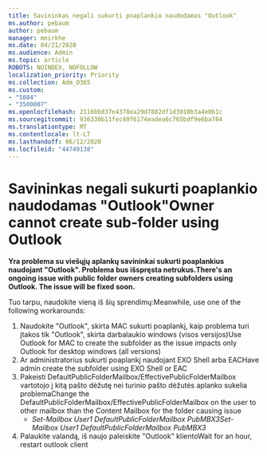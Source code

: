 ```yaml
---
title: Savininkas negali sukurti poaplankio naudodamas "Outlook"
ms.author: pebaum
author: pebaum
manager: mnirkhe
ms.date: 04/21/2020
ms.audience: Admin
ms.topic: article
ROBOTS: NOINDEX, NOFOLLOW
localization_priority: Priority
ms.collection: Adm_O365
ms.custom:
- "5884"
- "3500007"
ms.openlocfilehash: 2116bb837e4378ea29d7882df1d3010b3a4e0b1c
ms.sourcegitcommit: 936330b11fec49f6174eadea6c765bdf9e6ba784
ms.translationtype: MT
ms.contentlocale: lt-LT
ms.lasthandoff: 06/12/2020
ms.locfileid: "44749138"
---
```

# <a name="owner-cannot-create-sub-folder-using-outlook"></a><span data-ttu-id="8dcea-102">Savininkas negali sukurti poaplankio naudodamas "Outlook"</span><span class="sxs-lookup"><span data-stu-id="8dcea-102">Owner cannot create sub-folder using Outlook</span></span>

<span data-ttu-id="8dcea-103">**Yra problema su viešųjų aplankų savininkai sukurti poaplankius naudojant "Outlook". Problema bus išspręsta netrukus.**</span><span class="sxs-lookup"><span data-stu-id="8dcea-103">**There's an ongoing issue with public folder owners creating subfolders using Outlook. The issue will be fixed soon.**</span></span>

<span data-ttu-id="8dcea-104">Tuo tarpu, naudokite vieną iš šių sprendimų:</span><span class="sxs-lookup"><span data-stu-id="8dcea-104">Meanwhile, use one of the following workarounds:</span></span>

1. <span data-ttu-id="8dcea-105">Naudokite "Outlook", skirta MAC sukurti poaplankį, kaip problema turi įtakos tik "Outlook", skirta darbalaukio windows (visos versijos)</span><span class="sxs-lookup"><span data-stu-id="8dcea-105">Use Outlook for MAC to create the subfolder as the issue impacts only Outlook for desktop windows (all versions)</span></span>
2. <span data-ttu-id="8dcea-106">Ar administratorius sukurti poaplankį naudojant EXO Shell arba EAC</span><span class="sxs-lookup"><span data-stu-id="8dcea-106">Have admin create the subfolder using EXO Shell or EAC</span></span>
3. <span data-ttu-id="8dcea-107">Pakeisti DefaultPublicFolderMailbox/EffectivePublicFolderMailbox vartotojo į kitą pašto dėžutę nei turinio pašto dėžutės aplanko sukelia problema</span><span class="sxs-lookup"><span data-stu-id="8dcea-107">Change the DefaultPublicFolderMailbox/EffectivePublicFolderMailbox on the user to other mailbox than the Content Mailbox for the folder causing issue</span></span>  
    - <span data-ttu-id="8dcea-108">*Set-Mailbox User1 DefaultPublicFolderMailbox PubMBX3*</span><span class="sxs-lookup"><span data-stu-id="8dcea-108">*Set-Mailbox User1 DefaultPublicFolderMailbox PubMBX3*</span></span>
4. <span data-ttu-id="8dcea-109">Palaukite valandą, iš naujo paleiskite "Outlook" kliento</span><span class="sxs-lookup"><span data-stu-id="8dcea-109">Wait for an hour, restart outlook client</span></span>